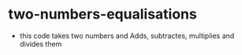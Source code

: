 # two-numbers-equalisations


- this code takes two numbers and Adds, subtractes, multiplies and divides them
